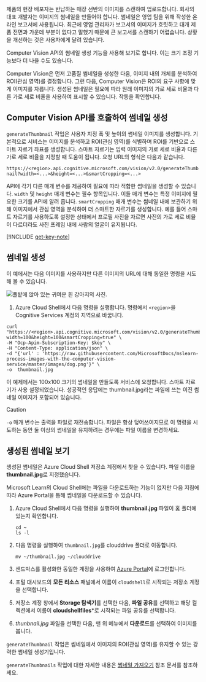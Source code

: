제품의 현장 배포자는 반납하는 매장 선반의 이미지를 스캔하여 업로드합니다. 회사의 대표 개발자는 이미지의 썸네일을 만들어야 합니다. 썸네일은 영업 팀을 위해 작성한 온라인 보고서에 사용됩니다. 최근에 영업 관리자가 보고서의 이미지가 흐릿하고 대개 제품 전면과 가운데 부분이 없다고 말했기 때문에 큰 보고서를 스캔하기 어렵습니다. 상황을 개선하는 것은 사용자에게 달려 있습니다.

Computer Vision API의 썸네일 생성 기능을 사용해 보기로 합니다. 이는 크기 조정 기능보다 더 나을 수도 있습니다.

Computer Vision은 먼저 고품질 썸네일을 생성한 다음, 이미지 내의 개체를 분석하여 ROI(관심 영역)를 결정합니다. 그런 다음, Computer Vision은 ROI의 요구 사항에 맞게 이미지를 자릅니다. 생성된 썸네일은 필요에 따라 원래 이미지의 가로 세로 비율과 다른 가로 세로 비율을 사용하여 표시할 수 있습니다. 작동을 확인합니다.

## <a name="calling-the-computer-vision-api-to-generate-a-thumbnail"></a>Computer Vision API를 호출하여 썸네일 생성

`generateThumbnail` 작업은 사용자 지정 폭 및 높이의 썸네일 이미지를 생성합니다. 기본적으로 서비스는 이미지를 분석하고 ROI(관심 영역)를 식별하며 ROI를 기반으로 스마트 자르기 좌표를 생성합니다. 스마트 자르기는 입력 이미지의 가로 세로 비율과 다른 가로 세로 비율을 지정할 때 도움이 됩니다. 요청 URL의 형식은 다음과 같습니다.

`https://<region>.api.cognitive.microsoft.com/vision/v2.0/generateThumbnail?width=<...>&height=<...>&smartCropping=<...>`

API에 각기 다른 매개 변수를 제공하여 필요에 따라 적합한 썸네일을 생성할 수 있습니다. `width` 및 `height` 매개 변수는 필수 항목입니다. 이들 매개 변수는 특정 이미지에 필요한 크기를 API에 알려 줍니다. `smartCropping` 매개 변수는 썸네일 내에 보관하기 위해 이미지에서 관심 영역을 분석하여 더 스마트한 자르기를 생성합니다. 예를 들어 스마트 자르기를 사용하도록 설정한 상태에서 프로필 사진을 자르면 사진의 가로 세로 비율이 다르더라도 사진 프레임 내에 사람의 얼굴이 유지됩니다.

[!INCLUDE [get-key-note](./get-key.md)]

## <a name="generate-a-thumbnail"></a>썸네일 생성

이 예에서는 다음 이미지를 사용하지만 다른 이미지의 URL에 대해 동일한 명령을 시도해 볼 수 있습니다. 

![풀밭에 앉아 있는 귀여운 흰 강아지의 사진.](../media/4-dog.png)

1. Azure Cloud Shell에서 다음 명령을 실행합니다. 명령에서 `<region>`을 Cognitive Services 계정의 지역으로 바꿉니다.

```azurecli
curl "https://<region>.api.cognitive.microsoft.com/vision/v2.0/generateThumbnail?width=100&height=100&smartCropping=true" \
-H "Ocp-Apim-Subscription-Key: $key" \
-H "Content-Type: application/json" \
-d "{'url' : 'https://raw.githubusercontent.com/MicrosoftDocs/mslearn-process-images-with-the-computer-vision-service/master/images/dog.png'}" \
-o  thumbnail.jpg
```

이 예제에서는 100x100 크기의 썸네일을 만들도록 서비스에 요청합니다. 스마트 자르기가 사용 설정되었습니다. 성공적인 응답에는 thumbnail.jpg라는 파일에 쓰는 이진 썸네일 이미지가 포함되어 있습니다.

> [!CAUTION]
> `-o` 매개 변수는 출력을 파일로 재전송합니다. 파일은 항상 덮어쓰여지므로 이 명령을 시도하는 동안 둘 이상의 썸네일을 유지하려는 경우에는 파일 이름을 변경하세요.

## <a name="view-the-generated-thumbnail"></a>생성된 썸네일 보기

생성된 썸네일은 Azure Cloud Shell 저장소 계정에서 찾을 수 있습니다. 파일 이름을 **thumbnail.jpg**로 지정했습니다. 

Microsoft Learn의 Cloud Shell에는 파일을 다운로드하는 기능이 없지만 다음 지침에 따라 Azure Portal을 통해 썸네일을 다운로드할 수 있습니다.

1. Azure Cloud Shell에서 다음 명령을 실행하여 **thumbnail.jpg** 파일이 홈 폴더에 있는지 확인합니다.

    ```azurecli
    cd ~
    ls -l
    ```

    

1. 다음 명령을 실행하여 `thumbnail.jpg`를 clouddrive 폴더로 이동합니다.

    ```azurecli
    mv ~/thumbnail.jpg ~/clouddrive
    ```
1. 샌드박스를 활성화한 동일한 계정을 사용하여 [Azure Portal](https://portal.azure.com/triplecrownlabs.onmicrosoft.com?azure-portal=true)에 로그인합니다.
1. 포털 대시보드의 **모든 리소스** 패널에서 이름이 `cloudshell`로 시작되는 저장소 계정을 선택합니다. 
1. 저장소 계정 창에서 **Storage 탐색기**를 선택한 다음, **파일 공유**를 선택하고 해당 컬렉션에서 이름이 **cloudshellfiles***로 시작되는 파일 공유를 선택합니다.
1. *thunbnail.jpg* 파일을 선택한 다음, 맨 위 메뉴에서 **다운로드**를 선택하여 이미지를 봅니다.

`generateThumbnail` 작업은 썸네일에서 이미지의 ROI(관심 영역)를 유지할 수 있는 강력한 썸네일 생성기입니다.

`generateThumbnails` 작업에 대한 자세한 내용은 [썸네일 가져오기](https://westus.dev.cognitive.microsoft.com/docs/services/5adf991815e1060e6355ad44/operations/56f91f2e778daf14a499e1fb) 참조 문서를 참조하세요.
